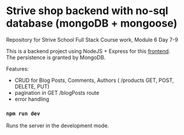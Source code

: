 # Strive shop backend with no-sql database (mongoDB + mongoose)
Repository for Strive School Full Stack Course work, Module 6 Day 7-9

This is a backend project using NodeJS + Express for this [frontend](https://github.com/julita-wilczek/strive-blog-frontend).\
The persistence is granted by MongoDB.



Features:
- CRUD for Blog Posts, Comments, Authors ( /products GET, POST, DELETE, PUT)
- pagination in GET /blogPosts route
- error handling

### `npm run dev`
Runs the server in the development mode.
